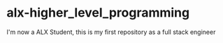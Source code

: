# alx-higher_level_programming
I'm now a ALX Student, this is my first repository as a full stack engineer 
